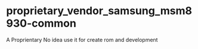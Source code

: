 # proprietary_vendor_samsung_msm8930-common
A  Proprientary No idea use it for create rom and development
